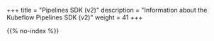 +++
title = "Pipelines SDK (v2)"
description = "Information about the Kubeflow Pipelines SDK (v2)"
weight = 41
+++

<!-- no index to improve relative search ranking of KFP SDK v2 docs over KFP SDK v1 v2-namepsace docs -->
{{% no-index %}}